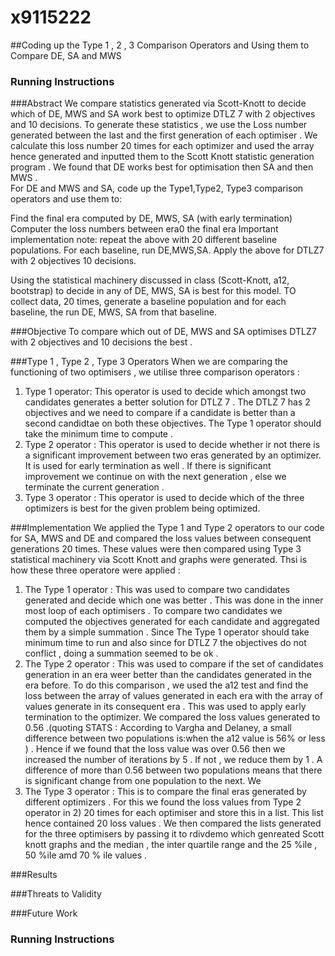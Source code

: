 # x9115222
##Coding up the Type 1 , 2 , 3 Comparison Operators and Using them to Compare DE, SA and MWS 

### Running Instructions 

###Abstract
We compare statistics generated via Scott-Knott to decide which of DE, MWS and SA work best to optimize DTLZ 7 with 2 objectives and 10 decisions. To generate these statistics , we use the Loss number generated between the last and the first generation of each optimiser . We calculate this loss number 20 times for each optimizer and used the array hence generated and inputted them to the Scott Knott statistic generation program . We found that DE works best for optimisation then SA and then MWS .  
For DE and MWS and SA, code up the Type1,Type2, Type3 comparison operators and use them to:

Find the final era computed by DE, MWS, SA (with early termination)
Computer the loss numbers between era0 the final era
Important implementation note: repeat the above with 20 different baseline populations. For each baseline, run DE,MWS,SA.
Apply the above for DTLZ7 with 2 objectives 10 decisions.

Using the statistical machinery discussed in class (Scott-Knott, a12, bootstrap) to decide in any of DE, MWS, SA is best for this model. TO collect data, 20 times, generate a baseline population and for each baseline, the run DE, MWS, SA from that baseline.
 

###Objective
To compare which out of DE, MWS and SA optimises DTLZ7 with 2 objectives and 10 decisions the best . 

###Type 1 , Type 2 , Type 3 Operators
When we are comparing the functioning of two optimisers , we utilise three comparison operators : 
1) Type 1 operator: This operator is used to decide which amongst two candidates generates a better solution for DTLZ 7 . The DTLZ 7 has 2 objectives and we need to compare if a candidate is better than a second candidtae on both these objectives. The Type 1 operator should take the minimum time to compute . 
2) Type 2 operator : This operator is used to decide whether ir not there is a significant improvement between two eras generated by an optimizer. It is used for early termination as well . If there is significant improvement we continue on with the next generation , else we terminate the current generation . 
3) Type 3 operator : This operator is used to decide which of the three optimizers is best for the given problem being optimized. 

###Implementation 
We applied the Type 1 and Type 2 operators to our code for SA, MWS and DE and compared the loss values between consequent generations 20 times. These values were then compared using Type 3 statistical machinery via Scott Knott and graphs were generated. Thsi is how these three operatore were applied : 
1) The Type 1 operator : This was used to compare two candidates generated and decide which one was better . This was done in the inner most loop of each optimisers . To compare two candidates we computed the objectives generated for each candidate and aggregated them by a simple summation . Since The Type 1 operator should take minimum time to run and also since for DTLZ 7 the objectives do not conflict , doing a summation seemed to be ok .
2) The Type 2 operator : This was used to compare if the set of candidates generation in an era weer better than the candidates generated in the era before. To do this comparison , we used the a12 test and find the loss between the array of values generated in each era with the array of values generate in its consequent era . This was used to apply early termination to the optimizer. We compared the loss values generated to 0.56 .(quoting STATS :  According to Vargha and Delaney, a small difference between two populations is:when the a12 value is 56% or less ) . Hence if we found that the loss value was over 0.56 then we increased the number of iterations by 5 . If not , we reduce them by 1 . A difference of more than 0.56 between two populations means that there is significant change from one population to the next. We  
3) The Type 3 operator : This is to compare the final eras generated by different optimizers . For this we found the loss values from Type 2 operator in 2) 20 times for each optimiser and store this in a list. This list hence contained 20 loss values . We then compared the lists generated for the three optimisers by passing it to rdivdemo which genreated Scott knott graphs and the median , the inter quartile range and the 25 %ile , 50 %ile amd 70 % ile values . 

###Results

###Threats to Validity 

###Future Work 

### Running Instructions 
